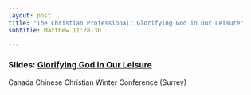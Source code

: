 ```yaml
---
layout: post
title: "The Christian Professional: Glorifying God in Our Leisure"
subtitle: Matthew 11:28-30

---
```


### Slides: [Glorifying God in Our Leisure](https://docs.google.com/presentation/d/1H66KkPPX7q4CWLFfbSPMxeqxqLx95Qgi7qd5Aqcke0g/present)
Canada Chinese Christian Winter Conference (Surrey)
